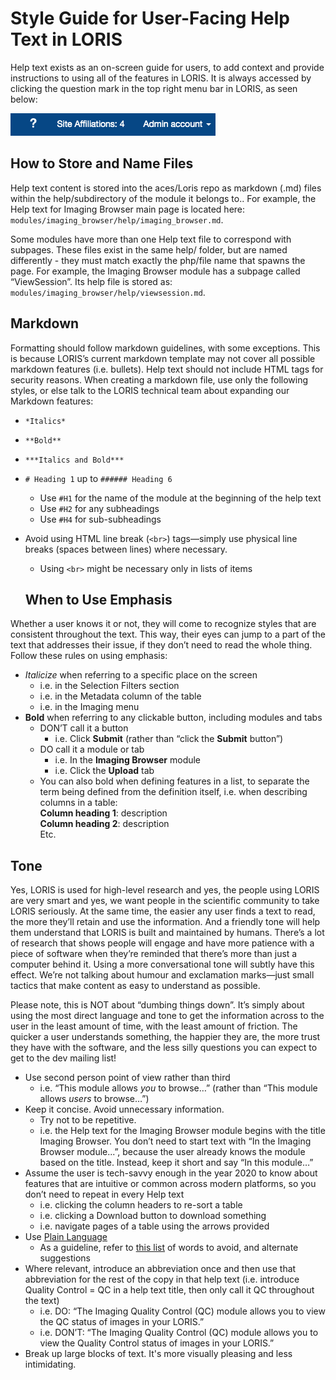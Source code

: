 # Style Guide for User-Facing Help Text in LORIS

Help text exists as an on-screen guide for users, to add context and provide instructions to using all of the features in LORIS. It is always accessed by clicking the question mark in the top right menu bar in LORIS, as seen below:

![Help Text](/docs/images/helptext.png)

## How to Store and Name Files

Help text content is stored into the aces/Loris repo as markdown (.md) files within the help/subdirectory of the module it belongs to.. For example, the Help text for Imaging Browser main page is located here: `modules/imaging_browser/help/imaging_browser.md`. 

Some modules have more than one Help text file to correspond with subpages. These files exist in the same help/ folder, but are named differently - they must match exactly the php/file name that spawns the page. For example, the Imaging Browser module has a subpage called “ViewSession”. Its help file is stored as: `modules/imaging_browser/help/viewsession.md`. 

## Markdown

Formatting should follow markdown guidelines, with some exceptions. This is because LORIS’s current markdown template may not cover all possible markdown features (i.e. bullets). Help text should not include HTML tags for security reasons. When creating a markdown file, use only the following styles, or else talk to the LORIS technical team about expanding our Markdown features:

* `*Italics*`
* `**Bold**`
* `***Italics and Bold***`
* `# Heading 1` up to `###### Heading 6`
  * Use `#H1` for the name of the module at the beginning of the help text
  * Use `#H2` for any subheadings
  * Use `#H4` for sub-subheadings
* Avoid using HTML line break (`<br>`) tags—simply use physical line breaks (spaces between lines) where necessary. 
  * Using `<br>` might be necessary only in lists of items
  
  ## When to Use Emphasis
  
Whether a user knows it or not, they will come to recognize styles that are consistent throughout the text. This way, their eyes can jump to a part of the text that addresses their issue, if they don’t need to read the whole thing. Follow these rules on using emphasis:

* *Italicize* when referring to a specific place on the screen
  * i.e. in the Selection Filters section
  * i.e. in the Metadata column of the table
  * i.e. in the Imaging menu
* **Bold** when referring to any clickable button, including modules and tabs
  * DON’T call it a button
    * i.e. Click **Submit** (rather than “click the **Submit** button”)
  * DO call it a module or tab
    * i.e. In the **Imaging Browser** module
    * i.e. Click the **Upload** tab
  * You can also bold when defining features in a list, to separate the term being defined from the definition itself, i.e. when describing columns in a table:<br>
     **Column heading 1**: description<br>
     **Column heading 2**: description<br>
     Etc.
     
## Tone

Yes, LORIS is used for high-level research and yes, the people using LORIS are very smart and yes, we want people in the scientific community to take LORIS seriously. At the same time, the easier any user finds a text to read, the more they’ll retain and use the information. And a friendly tone will help them understand that LORIS is built and maintained by humans. There’s a lot of research that shows people will engage and have more patience with a piece of software when they’re reminded that there’s more than just a computer behind it. Using a more conversational tone will subtly have this effect. We’re not talking about humour and exclamation marks—just small tactics that make content as easy to understand as possible.

Please note, this is NOT about “dumbing things down”. It’s simply about using the most direct language and tone to get the information across to the user in the least amount of time, with the least amount of friction. The quicker a user understands something, the happier they are, the more trust they have with the software, and the less silly questions you can expect to get to the dev mailing list! 

* Use second person point of view rather than third
  * i.e. “This module allows *you* to browse…” (rather than “This module allows *users* to browse…”)
* Keep it concise. Avoid unnecessary information.
  * Try not to be repetitive. 
  * i.e. the Help text for the Imaging Browser module begins with the title Imaging Browser. You don’t need to start text with “In the Imaging Browser module...”, because the user already knows the module based on the title. Instead, keep it short and say “In this module…”
* Assume the user is tech-savvy enough in the year 2020 to know about features that are intuitive or common across modern platforms, so you don’t need to repeat in every Help text
  * i.e. clicking the column headers to re-sort a table
  * i.e. clicking a Download button to download something
  * i.e. navigate pages of a table using the arrows provided
* Use [Plain Language](https://www.plainlanguage.gov/resources/articles/elements-of-plain-language/)
  * As a guideline, refer to [this list](https://www.plainlanguage.gov/guidelines/words/use-simple-words-phrases/) of words to avoid, and alternate suggestions 
* Where relevant, introduce an abbreviation once and then use that abbreviation for the rest of the copy in that help text (i.e. introduce Quality Control = QC in a help text title, then only call it QC throughout the text)
  * i.e. DO: “The Imaging Quality Control (QC) module allows you to view the QC status of images in your LORIS.”
  * i.e. DON’T: “The Imaging Quality Control (QC) module allows you to view the Quality Control status of images in your LORIS.”
* Break up large blocks of text. It's more visually pleasing and less intimidating. 
